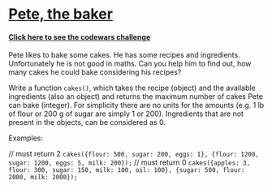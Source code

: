 # [Pete, the baker](https://www.codewars.com/kata/525c65e51bf619685c000059/train/javascript)

#### [Click here to see the codewars challenge](https://www.codewars.com/kata/525c65e51bf619685c000059/train/javascript)

Pete likes to bake some cakes. He has some recipes and ingredients. Unfortunately he is not good in maths. Can you help him to find out, how many cakes he could bake considering his recipes?

Write a function ```cakes()```, which takes the recipe (object) and the available ingredients (also an object) and returns the maximum number of cakes Pete can bake (integer). For simplicity there are no units for the amounts (e.g. 1 lb of flour or 200 g of sugar are simply 1 or 200). Ingredients that are not present in the objects, can be considered as 0.

Examples:

// must return 2
```cakes({flour: 500, sugar: 200, eggs: 1}, {flour: 1200, sugar: 1200, eggs: 5, milk: 200});```
// must return 0
```cakes({apples: 3, flour: 300, sugar: 150, milk: 100, oil: 100}, {sugar: 500, flour: 2000, milk: 2000});```
